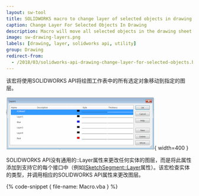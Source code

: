 ```yaml
---
layout: sw-tool
title: SOLIDWORKS macro to change layer of selected objects in drawing using SOLIDWORKS API
caption: Change Layer For Selected Objects In Drawing
description: Macro will move all selected objects in the drawing sheet to specified layer using SOLIDWORKS API
image: sw-drawing-layers.png
labels: [drawing, layer, solidworks api, utility]
group: Drawing
redirect-from:
  - /2018/03/solidworks-api-drawing-change-layer-for-selected-objects.html
---
```


该宏将使用SOLIDWORKS API将绘图工作表中的所有选定对象移动到指定的图层。

![绘图图层](sw-drawing-layers.png){ width=400 }

SOLIDWORKS API没有通用的::Layer属性来更改任何实体的图层，而是将此属性添加到支持它的每个接口中（例如[ISketchSegment::Layer](https://help.solidworks.com/2018/english/api/sldworksapi/solidworks.interop.sldworks~solidworks.interop.sldworks.isketchsegment~layer.html)属性）。该宏检查实体的类型，并调用相应的SOLIDWORKS API属性来更改图层。

{% code-snippet { file-name: Macro.vba } %}